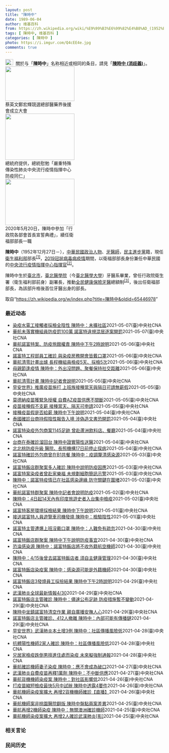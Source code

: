 ```yaml
---
layout: post
title: "陳時中"
date: 1989-06-04
author: 维基百科
from: https://zh.wikipedia.org/wiki/%E9%99%B3%E6%99%82%E4%B8%AD_(1952%E5%B9%B4)
tags: [ 陳時中, 维基百科 ]
categories: [ 陳時中 ]
photo: https://i.imgur.com/Q4cEE4e.jpg
comments: true
---
```

<div class="mw-parser-output"><div id="noteTA-54dafe5e" class="noteTA"><div class="noteTA-group"><div data-noteta-group-source="module" data-noteta-group="Medicine"></div></div></div>
<div role="note" class="hatnote navigation-not-searchable"><a href="/wiki/Wikipedia:%E6%B6%88%E6%AD%A7%E4%B9%89" title="Wikipedia:消歧义"><img alt="Disambig gray.svg" src="//upload.wikimedia.org/wikipedia/commons/thumb/5/5f/Disambig_gray.svg/25px-Disambig_gray.svg.png" decoding="async" width="25" height="19" srcset="//upload.wikimedia.org/wikipedia/commons/thumb/5/5f/Disambig_gray.svg/38px-Disambig_gray.svg.png 1.5x, //upload.wikimedia.org/wikipedia/commons/thumb/5/5f/Disambig_gray.svg/50px-Disambig_gray.svg.png 2x" data-file-width="220" data-file-height="168"></a>&nbsp;&nbsp;關於与「<b>陳時中</b>」名称相近或相同的条目，請見「<b><a href="/wiki/%E9%99%B3%E6%99%82%E4%B8%AD_(%E6%B6%88%E6%AD%A7%E7%BE%A9)" class="mw-disambig" title="陳時中 (消歧義)">陳時中 (消歧義)</a></b>」。</div>

<div class="thumb tright"><div class="thumbinner" style="width:222px;"><a href="/wiki/File:%E9%84%AD%E5%AE%8F%E8%BC%9D%E8%88%87%E9%86%AB%E6%94%BF%E4%BA%BA%E5%A3%AB%E5%90%88%E7%85%A7.jpg" class="image"><img alt="" src="//upload.wikimedia.org/wikipedia/commons/thumb/e/e0/%E9%84%AD%E5%AE%8F%E8%BC%9D%E8%88%87%E9%86%AB%E6%94%BF%E4%BA%BA%E5%A3%AB%E5%90%88%E7%85%A7.jpg/220px-%E9%84%AD%E5%AE%8F%E8%BC%9D%E8%88%87%E9%86%AB%E6%94%BF%E4%BA%BA%E5%A3%AB%E5%90%88%E7%85%A7.jpg" decoding="async" width="220" height="110" class="thumbimage" srcset="//upload.wikimedia.org/wikipedia/commons/thumb/e/e0/%E9%84%AD%E5%AE%8F%E8%BC%9D%E8%88%87%E9%86%AB%E6%94%BF%E4%BA%BA%E5%A3%AB%E5%90%88%E7%85%A7.jpg/330px-%E9%84%AD%E5%AE%8F%E8%BC%9D%E8%88%87%E9%86%AB%E6%94%BF%E4%BA%BA%E5%A3%AB%E5%90%88%E7%85%A7.jpg 1.5x, //upload.wikimedia.org/wikipedia/commons/thumb/e/e0/%E9%84%AD%E5%AE%8F%E8%BC%9D%E8%88%87%E9%86%AB%E6%94%BF%E4%BA%BA%E5%A3%AB%E5%90%88%E7%85%A7.jpg/440px-%E9%84%AD%E5%AE%8F%E8%BC%9D%E8%88%87%E9%86%AB%E6%94%BF%E4%BA%BA%E5%A3%AB%E5%90%88%E7%85%A7.jpg 2x" data-file-width="4160" data-file-height="2080"></a>  <div class="thumbcaption"><div class="magnify"><a href="/wiki/File:%E9%84%AD%E5%AE%8F%E8%BC%9D%E8%88%87%E9%86%AB%E6%94%BF%E4%BA%BA%E5%A3%AB%E5%90%88%E7%85%A7.jpg" class="internal" title="放大"></a></div>蔡英文鄭宏輝競選總部醫藥界後援會成立大會</div></div></div>
<div class="thumb tright"><div class="thumbinner" style="width:222px;"><a href="/wiki/File:02.07_%E7%B8%BD%E7%B5%B1%E6%85%B0%E5%8B%89%E3%80%8C%E5%9A%B4%E9%87%8D%E7%89%B9%E6%AE%8A%E5%82%B3%E6%9F%93%E6%80%A7%E8%82%BA%E7%82%8E%E4%B8%AD%E5%A4%AE%E6%B5%81%E8%A1%8C%E7%96%AB%E6%83%85%E6%8C%87%E6%8F%AE%E4%B8%AD%E5%BF%83%E9%98%B2%E7%96%AB%E5%90%8C%E4%BB%81%E3%80%8D_(49500116692).jpg" class="image"><img alt="" src="//upload.wikimedia.org/wikipedia/commons/thumb/9/95/02.07_%E7%B8%BD%E7%B5%B1%E6%85%B0%E5%8B%89%E3%80%8C%E5%9A%B4%E9%87%8D%E7%89%B9%E6%AE%8A%E5%82%B3%E6%9F%93%E6%80%A7%E8%82%BA%E7%82%8E%E4%B8%AD%E5%A4%AE%E6%B5%81%E8%A1%8C%E7%96%AB%E6%83%85%E6%8C%87%E6%8F%AE%E4%B8%AD%E5%BF%83%E9%98%B2%E7%96%AB%E5%90%8C%E4%BB%81%E3%80%8D_%2849500116692%29.jpg/220px-02.07_%E7%B8%BD%E7%B5%B1%E6%85%B0%E5%8B%89%E3%80%8C%E5%9A%B4%E9%87%8D%E7%89%B9%E6%AE%8A%E5%82%B3%E6%9F%93%E6%80%A7%E8%82%BA%E7%82%8E%E4%B8%AD%E5%A4%AE%E6%B5%81%E8%A1%8C%E7%96%AB%E6%83%85%E6%8C%87%E6%8F%AE%E4%B8%AD%E5%BF%83%E9%98%B2%E7%96%AB%E5%90%8C%E4%BB%81%E3%80%8D_%2849500116692%29.jpg" decoding="async" width="220" height="147" class="thumbimage" srcset="//upload.wikimedia.org/wikipedia/commons/thumb/9/95/02.07_%E7%B8%BD%E7%B5%B1%E6%85%B0%E5%8B%89%E3%80%8C%E5%9A%B4%E9%87%8D%E7%89%B9%E6%AE%8A%E5%82%B3%E6%9F%93%E6%80%A7%E8%82%BA%E7%82%8E%E4%B8%AD%E5%A4%AE%E6%B5%81%E8%A1%8C%E7%96%AB%E6%83%85%E6%8C%87%E6%8F%AE%E4%B8%AD%E5%BF%83%E9%98%B2%E7%96%AB%E5%90%8C%E4%BB%81%E3%80%8D_%2849500116692%29.jpg/330px-02.07_%E7%B8%BD%E7%B5%B1%E6%85%B0%E5%8B%89%E3%80%8C%E5%9A%B4%E9%87%8D%E7%89%B9%E6%AE%8A%E5%82%B3%E6%9F%93%E6%80%A7%E8%82%BA%E7%82%8E%E4%B8%AD%E5%A4%AE%E6%B5%81%E8%A1%8C%E7%96%AB%E6%83%85%E6%8C%87%E6%8F%AE%E4%B8%AD%E5%BF%83%E9%98%B2%E7%96%AB%E5%90%8C%E4%BB%81%E3%80%8D_%2849500116692%29.jpg 1.5x, //upload.wikimedia.org/wikipedia/commons/thumb/9/95/02.07_%E7%B8%BD%E7%B5%B1%E6%85%B0%E5%8B%89%E3%80%8C%E5%9A%B4%E9%87%8D%E7%89%B9%E6%AE%8A%E5%82%B3%E6%9F%93%E6%80%A7%E8%82%BA%E7%82%8E%E4%B8%AD%E5%A4%AE%E6%B5%81%E8%A1%8C%E7%96%AB%E6%83%85%E6%8C%87%E6%8F%AE%E4%B8%AD%E5%BF%83%E9%98%B2%E7%96%AB%E5%90%8C%E4%BB%81%E3%80%8D_%2849500116692%29.jpg/440px-02.07_%E7%B8%BD%E7%B5%B1%E6%85%B0%E5%8B%89%E3%80%8C%E5%9A%B4%E9%87%8D%E7%89%B9%E6%AE%8A%E5%82%B3%E6%9F%93%E6%80%A7%E8%82%BA%E7%82%8E%E4%B8%AD%E5%A4%AE%E6%B5%81%E8%A1%8C%E7%96%AB%E6%83%85%E6%8C%87%E6%8F%AE%E4%B8%AD%E5%BF%83%E9%98%B2%E7%96%AB%E5%90%8C%E4%BB%81%E3%80%8D_%2849500116692%29.jpg 2x" data-file-width="2048" data-file-height="1365"></a>  <div class="thumbcaption"><div class="magnify"><a href="/wiki/File:02.07_%E7%B8%BD%E7%B5%B1%E6%85%B0%E5%8B%89%E3%80%8C%E5%9A%B4%E9%87%8D%E7%89%B9%E6%AE%8A%E5%82%B3%E6%9F%93%E6%80%A7%E8%82%BA%E7%82%8E%E4%B8%AD%E5%A4%AE%E6%B5%81%E8%A1%8C%E7%96%AB%E6%83%85%E6%8C%87%E6%8F%AE%E4%B8%AD%E5%BF%83%E9%98%B2%E7%96%AB%E5%90%8C%E4%BB%81%E3%80%8D_(49500116692).jpg" class="internal" title="放大"></a></div>總統府提供，總統慰勉「嚴重特殊傳染性肺炎中央流行疫情指揮中心防疫同仁」</div></div></div>
<div class="thumb tright"><div class="thumbinner" style="width:222px;"><a href="/wiki/File:05.20_%E7%B8%BD%E7%B5%B1%E4%B8%BB%E6%8C%81%E3%80%8C%E8%A1%8C%E6%94%BF%E9%99%A2%E5%89%AF%E9%99%A2%E9%95%B7%E6%9A%A8%E5%90%84%E9%83%A8%E6%9C%83%E9%A6%96%E9%95%B7%E5%AE%A3%E8%AA%93%E5%85%B8%E7%A6%AE%E3%80%8D-%E9%99%B3%E6%99%82%E4%B8%AD.jpg" class="image"><img alt="" src="//upload.wikimedia.org/wikipedia/commons/thumb/a/aa/05.20_%E7%B8%BD%E7%B5%B1%E4%B8%BB%E6%8C%81%E3%80%8C%E8%A1%8C%E6%94%BF%E9%99%A2%E5%89%AF%E9%99%A2%E9%95%B7%E6%9A%A8%E5%90%84%E9%83%A8%E6%9C%83%E9%A6%96%E9%95%B7%E5%AE%A3%E8%AA%93%E5%85%B8%E7%A6%AE%E3%80%8D-%E9%99%B3%E6%99%82%E4%B8%AD.jpg/220px-05.20_%E7%B8%BD%E7%B5%B1%E4%B8%BB%E6%8C%81%E3%80%8C%E8%A1%8C%E6%94%BF%E9%99%A2%E5%89%AF%E9%99%A2%E9%95%B7%E6%9A%A8%E5%90%84%E9%83%A8%E6%9C%83%E9%A6%96%E9%95%B7%E5%AE%A3%E8%AA%93%E5%85%B8%E7%A6%AE%E3%80%8D-%E9%99%B3%E6%99%82%E4%B8%AD.jpg" decoding="async" width="220" height="147" class="thumbimage" srcset="//upload.wikimedia.org/wikipedia/commons/thumb/a/aa/05.20_%E7%B8%BD%E7%B5%B1%E4%B8%BB%E6%8C%81%E3%80%8C%E8%A1%8C%E6%94%BF%E9%99%A2%E5%89%AF%E9%99%A2%E9%95%B7%E6%9A%A8%E5%90%84%E9%83%A8%E6%9C%83%E9%A6%96%E9%95%B7%E5%AE%A3%E8%AA%93%E5%85%B8%E7%A6%AE%E3%80%8D-%E9%99%B3%E6%99%82%E4%B8%AD.jpg/330px-05.20_%E7%B8%BD%E7%B5%B1%E4%B8%BB%E6%8C%81%E3%80%8C%E8%A1%8C%E6%94%BF%E9%99%A2%E5%89%AF%E9%99%A2%E9%95%B7%E6%9A%A8%E5%90%84%E9%83%A8%E6%9C%83%E9%A6%96%E9%95%B7%E5%AE%A3%E8%AA%93%E5%85%B8%E7%A6%AE%E3%80%8D-%E9%99%B3%E6%99%82%E4%B8%AD.jpg 1.5x, //upload.wikimedia.org/wikipedia/commons/thumb/a/aa/05.20_%E7%B8%BD%E7%B5%B1%E4%B8%BB%E6%8C%81%E3%80%8C%E8%A1%8C%E6%94%BF%E9%99%A2%E5%89%AF%E9%99%A2%E9%95%B7%E6%9A%A8%E5%90%84%E9%83%A8%E6%9C%83%E9%A6%96%E9%95%B7%E5%AE%A3%E8%AA%93%E5%85%B8%E7%A6%AE%E3%80%8D-%E9%99%B3%E6%99%82%E4%B8%AD.jpg/440px-05.20_%E7%B8%BD%E7%B5%B1%E4%B8%BB%E6%8C%81%E3%80%8C%E8%A1%8C%E6%94%BF%E9%99%A2%E5%89%AF%E9%99%A2%E9%95%B7%E6%9A%A8%E5%90%84%E9%83%A8%E6%9C%83%E9%A6%96%E9%95%B7%E5%AE%A3%E8%AA%93%E5%85%B8%E7%A6%AE%E3%80%8D-%E9%99%B3%E6%99%82%E4%B8%AD.jpg 2x" data-file-width="2508" data-file-height="1672"></a>  <div class="thumbcaption"><div class="magnify"><a href="/wiki/File:05.20_%E7%B8%BD%E7%B5%B1%E4%B8%BB%E6%8C%81%E3%80%8C%E8%A1%8C%E6%94%BF%E9%99%A2%E5%89%AF%E9%99%A2%E9%95%B7%E6%9A%A8%E5%90%84%E9%83%A8%E6%9C%83%E9%A6%96%E9%95%B7%E5%AE%A3%E8%AA%93%E5%85%B8%E7%A6%AE%E3%80%8D-%E9%99%B3%E6%99%82%E4%B8%AD.jpg" class="internal" title="放大"></a></div>2020年5月20日，陳時中參加「行政院各部會首長宣誓典禮」，續任衛福部部長一職</div></div></div>
<p><b>陳時中</b>（1952年12月27日<span class="useeditintro" title="Template:BLP editintro">－</span>），<a href="/wiki/%E4%B8%AD%E8%8F%AF%E6%B0%91%E5%9C%8B" title="中華民國">中華民國</a><a href="/wiki/%E6%94%BF%E6%B2%BB%E4%BA%BA%E7%89%A9" title="政治人物">政治人物</a>、<a href="/wiki/%E7%89%99%E9%86%AB%E5%B8%AB" class="mw-redirect" title="牙醫師">牙醫師</a>，<a href="/wiki/%E6%B0%91%E4%B8%BB%E9%80%B2%E6%AD%A5%E9%BB%A8" title="民主進步黨">民主進步黨</a>籍，現任<a href="/wiki/%E4%B8%AD%E8%8F%AF%E6%B0%91%E5%9C%8B%E8%A1%9B%E7%94%9F%E7%A6%8F%E5%88%A9%E9%83%A8" title="中華民國衛生福利部">衛生福利部</a>部長<sup id="cite_ref-1" class="reference"><a href="#cite_note-1">[1]</a></sup>，<a href="/wiki/2019%E5%86%A0%E7%8B%80%E7%97%85%E6%AF%92%E7%97%85%E8%87%BA%E7%81%A3%E7%96%AB%E6%83%85" title="2019冠狀病毒病臺灣疫情">2019冠狀病毒病疫情</a>期間，以衛福部部長身份兼任中華民國的<a href="/wiki/%E5%9C%8B%E5%AE%B6%E8%A1%9B%E7%94%9F%E6%8C%87%E6%8F%AE%E4%B8%AD%E5%BF%83%E4%B8%AD%E5%A4%AE%E6%B5%81%E8%A1%8C%E7%96%AB%E6%83%85%E6%8C%87%E6%8F%AE%E4%B8%AD%E5%BF%83" title="國家衛生指揮中心中央流行疫情指揮中心">中央流行疫情指揮中心</a><a href="/wiki/%E6%8C%87%E6%8F%AE%E5%AE%98" title="指揮官">指揮官</a><sup id="cite_ref-2" class="reference"><a href="#cite_note-2">[2]</a></sup>。
</p><p>陳時中生於<a href="/wiki/%E8%87%BA%E5%8C%97%E5%B8%82" title="臺北市">臺北市</a>，<a href="/wiki/%E8%87%BA%E5%8C%97%E9%86%AB%E5%AD%B8%E9%99%A2" class="mw-redirect" title="臺北醫學院">臺北醫學院</a>（今<a href="/wiki/%E8%87%BA%E5%8C%97%E9%86%AB%E5%AD%B8%E5%A4%A7%E5%AD%B8" title="臺北醫學大學">臺北醫學大學</a>）牙醫系畢業，曾任行政院衛生署（衛生福利部前身）副署長，推動<a href="/wiki/%E5%85%A8%E6%B0%91%E5%81%A5%E5%BA%B7%E4%BF%9D%E9%9A%AA" title="全民健康保險">全民健康保險</a><a href="/wiki/%E7%89%99%E9%86%AB" title="牙醫">牙醫</a>總額制<sup id="cite_ref-3" class="reference"><a href="#cite_note-3">[3]</a></sup>，後出任衛福部部長，為該部升格後首位牙醫出身的部長。
</p>
</div><noscript><img src="//zh.wikipedia.org/wiki/Special:CentralAutoLogin/start?type=1x1" alt="" title="" width="1" height="1" style="border: none; position: absolute;"></noscript>
<div class="printfooter">取自“<a dir="ltr" href="https://zh.wikipedia.org/w/index.php?title=陳時中&amp;oldid=65446978">https://zh.wikipedia.org/w/index.php?title=陳時中&amp;oldid=65446978</a>”</div><div id="recent-news"><h3>最近动态</h3><ul><li><a href="https://nodebe4.github.io/waimei/2021-05-07/%E6%9F%93%E7%96%AB%E6%B0%B4%E9%9B%BB%E5%B7%A5%E6%8E%A5%E8%A7%B8%E8%80%85%E6%8E%A1%E6%AA%A2%E5%85%A8%E9%99%B0%E6%80%A7-%E9%99%B3%E6%99%82%E4%B8%AD-%E6%9C%AA%E6%93%B4%E7%A4%BE%E5%8D%80" title="染疫水電工接觸者採檢全陰性 陳時中：未擴社區—— （中央社記者張茗喧、江慧珺台北7日電）諾富特飯店一名染疫水電外包商（案1145）曾在新北市多處趴趴走，引發民眾擔憂。指揮中心指揮官陳時中今天說，...">染疫水電工接觸者採檢全陰性 陳時中：未擴社區</a><time>2021-05-07</time><a class="tag">(臺)中央社CNA</a></li>
<li><a href="https://nodebe4.github.io/waimei/2021-05-07/%E8%8F%AF%E8%88%AA%E6%9C%AA%E8%90%BD%E5%AF%A6%E6%A9%9F%E7%B5%84%E5%93%A1%E9%98%B2%E7%96%AB%E7%BD%B0100%E8%90%AC-%E8%AB%BE%E5%AF%8C%E7%89%B9%E9%81%95%E8%A6%8F%E6%B7%B7%E5%B1%85%E9%80%90%E6%A1%88%E9%96%8B%E7%BD%B0" title="華航未落實機組員防疫罰100萬 諾富特違規混居逐案開罰—— 指揮中心指揮官陳時中7日宣布，諾富特飯店違反2案，包括非防疫旅館卻收居家檢疫者且混住一般旅客，將逐案開罰；華航未落實機組員防疫罰100...">華航未落實機組員防疫罰100萬 諾富特違規混居逐案開罰</a><time>2021-05-07</time><a class="tag">(臺)中央社CNA</a></li>
<li><a href="https://nodebe4.github.io/waimei/2021-05-06/%E8%8F%AF%E8%88%AA%E8%AB%BE%E5%AF%8C%E7%89%B9%E6%A1%88-%E9%98%B2%E7%96%AB%E6%97%85%E9%A4%A8%E6%AC%8A%E8%B2%AC-%E9%99%B3%E6%99%82%E4%B8%AD%E4%B8%8B%E5%8D%882%E6%99%82%E8%AA%AA%E6%98%8E" title="華航諾富特案、防疫旅館權責 陳時中下午2時說明—— 指揮中心指揮官陳時中7日下午2時召開記者會，說明疫情及後續防疫作為。（中央社檔案照片） （中央社記者張茗喧台北7日電）因應華航諾富特案，中央流...">華航諾富特案、防疫旅館權責  陳時中下午2時說明</a><time>2021-05-06</time><a class="tag">(臺)中央社CNA</a></li>
<li><a href="https://nodebe4.github.io/waimei/2021-05-06/%E8%AB%BE%E5%AF%8C%E7%89%B9%E5%B7%A5%E7%A8%8B%E9%83%A8%E5%93%A1%E5%B7%A5%E7%A2%BA%E8%A8%BA-%E8%88%87%E6%9F%93%E7%96%AB%E6%88%BF%E5%8B%99%E9%96%8B%E6%9C%83%E7%9A%86%E6%88%B4%E5%8F%A3%E7%BD%A9" title="諾富特工程部員工確診 與染疫房務開會皆戴口罩—— 中央流行疫情指揮中心指揮官陳時中6日宣布，新增1例本土，是已匡列的諾富特飯店員工。（中央社製圖） （中央社記者陳婕翎、江慧珺、張茗喧台北6日電）...">諾富特工程部員工確診 與染疫房務開會皆戴口罩</a><time>2021-05-06</time><a class="tag">(臺)中央社CNA</a></li>
<li><a href="https://nodebe4.github.io/waimei/2021-05-06/%E8%8F%AF%E8%88%AA%E6%B8%85%E9%9B%B6%E8%A8%88%E7%95%AB%E5%87%BA%E7%88%90-%E9%95%B7%E7%A8%8B%E6%A9%9F%E7%B5%84%E5%93%A1%E6%AA%A2%E7%96%AB5%E5%A4%A9-%E6%8E%A1%E6%AA%A25%E6%AC%A1" title="華航清零計畫出爐 長程機組員檢疫5天、採檢5次—— 指揮中心指揮官陳時中6日宣布即起實施清零計畫，華航長程航班機組員居家檢疫從3天延為5天，並進行9天加強健康管理。（中央社檔案照片） （中央社記...">華航清零計畫出爐 長程機組員檢疫5天、採檢5次</a><time>2021-05-06</time><a class="tag">(臺)中央社CNA</a></li>
<li><a href="https://nodebe4.github.io/waimei/2021-05-06/%E6%AF%8D%E8%A6%AA%E7%AF%80%E9%80%A2%E7%96%AB%E6%83%85-%E9%99%B3%E6%99%82%E4%B8%AD-%E5%A4%96%E5%87%BA%E6%B2%92%E5%95%8F%E9%A1%8C-%E8%81%9A%E9%A4%90%E4%BF%9D%E6%8C%81%E7%A4%BE%E4%BA%A4%E8%B7%9D%E9%9B%A2" title="母親節逢疫情 陳時中：外出沒問題、聚餐保持社交距離—— 衛生福利部長陳時中6日表示，母親節假期外出絕對沒問題，但呼籲維持社交距離，盡量戴口罩。（中央社檔案照片） （中央社記者郭建伸台北6日電）疫...">母親節逢疫情 陳時中：外出沒問題、聚餐保持社交距離</a><time>2021-05-06</time><a class="tag">(臺)中央社CNA</a></li>
<li><a href="https://nodebe4.github.io/waimei/2021-05-05/%E8%8F%AF%E8%88%AA%E6%B8%85%E9%9B%B6%E8%A8%88%E7%95%AB-%E9%99%B3%E6%99%82%E4%B8%AD%E8%A8%98%E8%80%85%E6%9C%83%E8%AA%AA%E6%98%8E" title="華航清零計畫 陳時中記者會說明—— 疫情指揮中心5日晚間與華航開會討論，共同擬定機組員清零計畫，指揮官陳時中6日下午將說明相關事宜。（中央社檔案照片） （中央社記者陳婕翎台北6日電）華航諾富特案...">華航清零計畫 陳時中記者會說明</a><time>2021-05-05</time><a class="tag">(臺)中央社CNA</a></li>
<li><a href="https://nodebe4.github.io/waimei/2021-05-05/%E6%97%A9%E5%AE%89%E4%B8%96%E7%95%8C-%E6%8E%A8%E5%BB%A3%E7%96%AB%E8%8B%97%E6%96%BD%E6%89%93-%E4%B8%8A%E7%8F%AD%E6%97%8F%E6%8E%A5%E7%A8%AE%E7%95%B6%E5%A4%A9%E8%88%87%E9%9A%94%E6%97%A5%E5%8F%AF%E8%AB%8B%E7%84%A1%E8%96%AA%E5%81%87" title="早安世界》推廣疫苗施打 上班族接種當天與隔日可請無薪假—— 指揮中心指揮官陳時中5日表示，勞工或公務人員接種疫苗當天到第二天的午夜可請不支薪的疫苗假。圖為3月12日美國醫護人員準備施打莫德納疫苗...">早安世界》推廣疫苗施打 上班族接種當天與隔日可請無薪假</a><time>2021-05-05</time><a class="tag">(臺)中央社CNA</a></li>
<li><a href="https://nodebe4.github.io/waimei/2021-05-05/%E8%8E%AB%E5%BE%B7%E7%B4%8D%E7%96%AB%E8%8B%97%E7%8D%B2%E7%B7%8A%E6%80%A5%E6%8E%88%E6%AC%8A-%E8%87%AA%E8%B2%BBAZ%E7%96%AB%E8%8B%97%E4%BE%9B%E6%87%89%E4%B8%8D%E9%96%93%E6%96%B7" title="莫德納疫苗獲緊急授權 自費AZ疫苗供應不間斷—— 指揮中心指揮官陳時中5日表示，預計5月到貨的莫德納疫苗已通過緊急使用授權。圖為3月12日美國醫護人員準備施打莫德納疫苗。（中央社檔案照片） （中...">莫德納疫苗獲緊急授權  自費AZ疫苗供應不間斷</a><time>2021-05-05</time><a class="tag">(臺)中央社CNA</a></li>
<li><a href="https://nodebe4.github.io/waimei/2021-05-05/%E7%96%AB%E8%8B%97%E6%8E%A5%E7%A8%AE%E5%81%87%E4%B8%8D%E6%94%AF%E8%96%AA-%E6%8E%A5%E7%A8%AE%E7%95%B6%E5%A4%A9-%E9%9A%94%E5%A4%A9%E5%8F%AF%E7%94%B3%E8%AB%8B" title="疫苗接種假不支薪 接種當天、隔天可申請—— 指揮中心指揮官陳時中宣布，5日起實施不支薪的疫苗接種假，勞工或公務人員接種疫苗當天到隔天的24時均可申請。（指揮中心提供） （中央社記者張茗喧、陳婕翎...">疫苗接種假不支薪 接種當天、隔天可申請</a><time>2021-05-05</time><a class="tag">(臺)中央社CNA</a></li>
<li><a href="https://nodebe4.github.io/waimei/2021-05-04/%E6%8E%A5%E7%A8%AE%E7%96%AB%E8%8B%97%E5%81%87%E6%98%AF%E5%90%A6%E7%B5%A6%E8%96%AA-%E9%99%B3%E6%99%82%E4%B8%AD%E4%B8%8B%E5%8D%88%E8%AA%AA%E6%98%8E" title="接種疫苗假是否給薪 陳時中下午說明—— 中央流行疫情指揮中心指揮官陳時中5日下午將舉行記者會，說明疫情相關事宜。（中央社檔案照片） （中央社記者陳婕翎台北5日電）部分民眾接種牛津AZ疫苗會出現身...">接種疫苗假是否給薪 陳時中下午說明</a><time>2021-05-04</time><a class="tag">(臺)中央社CNA</a></li>
<li><a href="https://nodebe4.github.io/waimei/2021-05-04/%E6%B3%B0%E5%9C%8B%E7%A2%BA%E8%A8%BA%E5%8F%B0%E5%95%86%E6%8C%81%E5%81%87%E9%99%B0%E6%80%A7%E5%A0%B1%E5%91%8A%E5%85%A5%E5%A2%83-%E6%B6%89%E5%81%BD%E9%80%A0%E6%96%87%E6%9B%B8%E6%81%90%E9%96%8B%E7%BD%B0" title="泰國確診台商持假陰性報告入境 涉偽造文書恐開罰—— 泰國台商在泰國確診武漢肺炎後搭機溜回台灣，指揮中心指揮官陳時中4日表示，經調查個案持偽造陰性證明入境，已涉嫌偽造文書、隱匿疫情，將研議開罰。圖...">泰國確診台商持假陰性報告入境 涉偽造文書恐開罰</a><time>2021-05-04</time><a class="tag">(臺)中央社CNA</a></li>
<li><a href="https://nodebe4.github.io/waimei/2021-05-04/%E8%AB%BE%E5%AF%8C%E7%89%B9%E6%9F%93%E7%96%AB%E5%A4%96%E5%8C%85%E5%95%86%E6%A1%881145%E8%B6%B3%E8%B7%A1-%E6%9B%BE%E8%B5%B4%E8%98%86%E6%B4%B2%E9%A3%B2%E6%96%99%E5%BA%97-%E9%A4%90%E5%BB%B3" title="諾富特染疫外包商案1145足跡 曾赴蘆洲飲料店、餐廳—— 諾富特飯店外包商水電工染疫，指揮中心指揮官陳時中4日表示，水電工曾於26日、29日到新北蘆洲皇爵飲料店等地。（指揮中心提供） （中央社記...">諾富特染疫外包商案1145足跡 曾赴蘆洲飲料店、餐廳</a><time>2021-05-04</time><a class="tag">(臺)中央社CNA</a></li>
<li><a href="https://nodebe4.github.io/waimei/2021-05-04/%E5%8F%B0%E5%95%86%E5%9C%A8%E6%B3%B0%E7%A2%BA%E8%A8%BA%E6%BA%9C%E5%9B%9E%E5%8F%B0-%E9%99%B3%E6%99%82%E4%B8%AD%E8%AD%89%E5%AF%A6%E9%99%BD%E6%80%A7%E9%80%81%E9%86%AB" title="台商在泰確診溜回台 陳時中證實陽性送醫—— 泰國一名台商在泰國確診武漢肺炎後，搭乘長榮航空偷溜回台，指揮中心指揮官陳時中4日證實，個案2日搭機返台，入境時因發燒遭攔截，4日確診送醫。圖為桃園機場...">台商在泰確診溜回台 陳時中證實陽性送醫</a><time>2021-05-04</time><a class="tag">(臺)中央社CNA</a></li>
<li><a href="https://nodebe4.github.io/waimei/2021-05-04/%E5%8C%97%E5%8C%97%E6%A1%83%E9%98%B2%E7%96%AB%E5%8D%87%E7%B4%9A-%E9%86%AB%E9%99%A2-%E9%95%B7%E7%85%A7%E6%A9%9F%E6%A7%8B17%E6%97%A5%E5%89%8D%E5%81%9C%E6%AD%A2%E6%8E%A2%E7%97%85" title="北北桃防疫升級 醫院、長照機構17日前停止探病—— 指揮中心指揮官陳時中4日宣布，北北桃醫院及長照機構即日起至17日停止探病。（中央社檔案照片） （中央社記者張茗喧、陳婕翎、江慧珺台北4日電）因...">北北桃防疫升級 醫院、長照機構17日前停止探病</a><time>2021-05-04</time><a class="tag">(臺)中央社CNA</a></li>
<li><a href="https://nodebe4.github.io/waimei/2021-05-03/%E8%AB%BE%E5%AF%8C%E7%89%B9%E7%A2%BA%E8%A8%BA%E5%A4%96%E5%8C%85%E5%95%86%E6%9B%BE%E5%9C%A8B1%E5%85%B1%E9%A4%90-%E9%99%B3%E6%99%82%E4%B8%AD-%E7%96%AB%E8%AA%BF%E9%87%90%E6%B8%85%E6%84%9F%E6%9F%93%E6%BA%90" title="諾富特確診外包商曾在B1共餐 陳時中：疫調釐清感染源—— 諾富特飯店群聚事件擴大，外包商水電工也染疫。中央流行疫情指揮中心指揮官陳時中（圖）4日上午受訪表示，外包商曾在B1樓層共餐，但相關感染可...">諾富特確診外包商曾在B1共餐 陳時中：疫調釐清感染源</a><time>2021-05-03</time><a class="tag">(臺)中央社CNA</a></li>
<li><a href="https://nodebe4.github.io/waimei/2021-05-03/%E8%AB%BE%E5%AF%8C%E7%89%B9%E9%A3%AF%E5%BA%97%E7%BE%A4%E8%81%9A%E6%A1%88%E5%A4%9A%E4%BA%BA%E7%A2%BA%E8%A8%BA-%E9%99%B3%E6%99%82%E4%B8%AD%E8%AA%AA%E6%98%8E%E9%98%B2%E7%96%AB%E5%9B%A0%E6%87%89" title="諾富特飯店群聚案多人確診 陳時中說明防疫因應—— 中央流行疫情指揮中心指揮官陳時中4日下午2時將舉行記者會，說明疫情及防疫因應作為等事宜。（中央社檔案照片） （中央社台北4日電）中央流行疫情指揮...">諾富特飯店群聚案多人確診 陳時中說明防疫因應</a><time>2021-05-03</time><a class="tag">(臺)中央社CNA</a></li>
<li><a href="https://nodebe4.github.io/waimei/2021-05-03/%E8%AB%BE%E5%AF%8C%E7%89%B9%E6%A1%88%E6%9F%93%E7%96%AB%E8%80%85%E6%9B%BE%E8%B5%B4%E5%AE%B6%E6%A8%82%E7%A6%8F-%E6%9C%AA%E8%A6%8F%E5%8A%83%E7%B4%B0%E8%83%9E%E7%B0%A1%E8%A8%8A%E7%A4%BA%E8%AD%A6" title="諾富特案染疫者曾赴家樂福 未規劃細胞簡訊示警—— 指揮中心3日更新2日確診的案1136公共活動史。（指揮中心提供） （中央社記者陳婕翎、江慧珺台北3日電）華航諾富特群聚案，指揮中心指揮官陳時中今...">諾富特案染疫者曾赴家樂福  未規劃細胞簡訊示警</a><time>2021-05-03</time><a class="tag">(臺)中央社CNA</a></li>
<li><a href="https://nodebe4.github.io/waimei/2021-05-02/%E9%99%B3%E6%99%82%E4%B8%AD-%E8%AB%BE%E5%AF%8C%E7%89%B9%E7%96%AB%E6%83%85%E5%B7%B2%E5%9C%A8%E7%A4%BE%E5%8D%80%E6%84%9F%E6%9F%93%E9%82%8A%E7%B7%A3-%E9%98%B2%E5%AE%88%E9%97%9C%E9%8D%B5%E5%9C%A8%E5%9C%8D%E5%A0%B5" title="陳時中：諾富特疫情已在社區感染邊緣 防守關鍵在圍堵—— 桃園醫院群聚2個半月後又出現華航諾富特案，中央流行疫情指揮中心指揮官陳時中（圖）3日上午接受電台專訪談國內武漢肺炎（2019冠狀病毒疾病，...">陳時中：諾富特疫情已在社區感染邊緣 防守關鍵在圍堵</a><time>2021-05-02</time><a class="tag">(臺)中央社CNA</a></li>
<li><a href="https://nodebe4.github.io/waimei/2021-05-02/%E8%8F%AF%E8%88%AA%E8%AB%BE%E5%AF%8C%E7%89%B9%E7%BE%A4%E8%81%9A%E6%A1%88-%E9%99%B3%E6%99%82%E4%B8%AD%E8%A8%98%E8%80%85%E6%9C%83%E8%AA%AA%E6%98%8E%E9%98%B2%E7%96%AB" title="華航諾富特群聚案 陳時中記者會說明防疫—— 諾富特桃園機場飯店發生COVID-19群聚感染，中央流行疫情指揮中心指揮官陳時中3日下午2時召開記者會說明疫情相關事宜。（中央社檔案照片） （中央社台...">華航諾富特群聚案 陳時中記者會說明防疫</a><time>2021-05-02</time><a class="tag">(臺)中央社CNA</a></li>
<li><a href="https://nodebe4.github.io/waimei/2021-05-02/%E9%99%B3%E6%99%82%E4%B8%AD-4%E6%97%A5%E8%B5%B714%E5%A4%A9%E5%85%A7%E6%9C%89%E5%8D%B0%E5%BA%A6%E6%97%85%E9%81%8A%E5%8F%B2%E8%80%85%E5%85%A5%E5%8F%B0%E9%9B%86%E4%B8%AD%E6%AA%A2%E7%96%AB" title="陳時中：4日起14天內有印度旅遊史者入台集中檢疫—— 指揮中心公布，4日起入境台灣的旅客若14天內有印度旅遊史，須送集中檢疫所完成14天檢疫。圖為桃園機場。（中央社檔案照片） （中央社記者陳婕翎...">陳時中：4日起14天內有印度旅遊史者入台集中檢疫</a><time>2021-05-02</time><a class="tag">(臺)中央社CNA</a></li>
<li><a href="https://nodebe4.github.io/waimei/2021-05-01/%E8%AB%BE%E5%AF%8C%E7%89%B9%E5%AE%A2%E6%88%BF%E7%92%B0%E5%A2%83%E6%8E%A1%E6%AA%A2%E7%B5%90%E6%9E%9C-%E9%99%B3%E6%99%82%E4%B8%AD%E4%B8%8B%E5%8D%88%E8%AA%AA%E6%98%8E" title="諾富特客房環境採檢結果 陳時中下午說明—— （中央社記者陳婕翎台北2日電）指揮中心昨天確認諾富特群聚與華航機師染疫事件相關，300間客房環境採檢有助釐清是否留下病毒，釀成飯店內傳播鏈，指揮官陳時...">諾富特客房環境採檢結果  陳時中下午說明</a><time>2021-05-01</time><a class="tag">(臺)中央社CNA</a></li>
<li><a href="https://nodebe4.github.io/waimei/2021-05-01/%E6%8E%A5%E9%80%81%E8%AB%BE%E5%AF%8C%E7%89%B9%E4%BA%BA%E5%93%A1%E9%81%8A%E8%A6%BD%E8%BB%8A%E5%8F%B8%E6%A9%9F%E7%99%BC%E7%87%92-%E9%99%B3%E6%99%82%E4%B8%AD-%E6%AA%A2%E9%A9%97%E9%99%B0%E6%80%A7" title="接送諾富特人員遊覽車司機發燒 陳時中：檢驗陰性—— 一名載送諾富特飯店人員的遊覽車司機出現發燒症狀，疫情指揮中心指揮官陳時中1日表示，經採檢，確認檢驗結果為陰性。（中央社檔案照片） （中央社記者...">接送諾富特人員遊覽車司機發燒 陳時中：檢驗陰性</a><time>2021-05-01</time><a class="tag">(臺)中央社CNA</a></li>
<li><a href="https://nodebe4.github.io/waimei/2021-04-30/%E8%AB%BE%E5%AF%8C%E7%89%B9%E4%B8%BB%E7%AE%A1%E9%81%AD%E7%88%86%E4%B8%8A%E7%8F%AD%E6%B2%92%E6%88%B4%E5%8F%A3%E7%BD%A9-%E9%99%B3%E6%99%82%E4%B8%AD-%E4%BA%BA%E9%9B%A3%E5%85%8D%E6%9C%89%E7%96%8F%E5%BF%BD" title="諾富特主管遭爆上班沒戴口罩 陳時中：人難免有疏忽—— 對於諾富特飯店員工爆料，染疫主管沒戴口罩才釀多人染疫，指揮中心指揮官陳時中1日表示，每個人多少都有疏忽，沒必要再責怪誰。（圖取自facebo...">諾富特主管遭爆上班沒戴口罩  陳時中：人難免有疏忽</a><time>2021-04-30</time><a class="tag">(臺)中央社CNA</a></li>
<li><a href="https://nodebe4.github.io/waimei/2021-04-30/%E8%AB%BE%E5%AF%8C%E7%89%B9%E9%A3%AF%E5%BA%97%E7%BE%A4%E8%81%9A%E6%A1%88-%E9%99%B3%E6%99%82%E4%B8%AD%E4%B8%8B%E5%8D%88%E8%AA%AA%E6%98%8E%E9%98%B2%E7%96%AB%E4%BA%8B%E5%AE%9C" title="諾富特飯店群聚案 陳時中下午說明防疫事宜—— 防疫指揮官陳時中1日下午將在記者會說明武漢肺炎疫情及防疫事宜。（中央社檔案照片） （中央社台北1日電）中央流行疫情指揮中心今天說，指揮官陳時中下午2...">諾富特飯店群聚案 陳時中下午說明防疫事宜</a><time>2021-04-30</time><a class="tag">(臺)中央社CNA</a></li>
<li><a href="https://nodebe4.github.io/waimei/2021-04-30/%E6%81%90%E6%B7%AA%E6%84%9F%E6%9F%93%E6%BA%90-%E9%99%B3%E6%99%82%E4%B8%AD-%E8%AB%BE%E5%AF%8C%E7%89%B9%E9%A3%AF%E5%BA%97%E5%B0%87%E4%B8%8D%E6%94%B6%E5%A4%96%E7%B1%8D%E8%88%AA%E7%A9%BA%E6%A9%9F%E5%B8%AB" title="恐淪感染源 陳時中：諾富特飯店將不收外籍航空機師—— 疫情指揮中心指揮官陳時中30日上午表示，暫時鎖定諾富特桃機飯店染疫案感染源為外籍航空機師，下午記者會進一步宣布，諾富特飯店未來不再供外籍航空...">恐淪感染源 陳時中：諾富特飯店將不收外籍航空機師</a><time>2021-04-30</time><a class="tag">(臺)中央社CNA</a></li>
<li><a href="https://nodebe4.github.io/waimei/2021-04-30/%E9%99%B3%E6%99%82%E4%B8%AD-4-15%E5%BE%8C%E6%9B%BE%E5%8E%BB%E8%AB%BE%E5%AF%8C%E7%89%B9%E9%A3%AF%E5%BA%97%E8%80%85-%E9%A0%88%E8%87%AA%E4%B8%BB%E5%81%A5%E5%BA%B7%E7%AE%A1%E7%90%86" title="陳時中：4/15後曾去諾富特飯店者 須自主健康管理—— 諾富特桃機飯店主管確診武漢肺炎，疫情指揮中心指揮官陳時中30日表示，專家一致認同飯店內部有傳播鏈，提醒15日後曾出入者，都應自主健康管理。...">陳時中：4/15後曾去諾富特飯店者 須自主健康管理</a><time>2021-04-30</time><a class="tag">(臺)中央社CNA</a></li>
<li><a href="https://nodebe4.github.io/waimei/2021-04-30/%E8%AB%BE%E5%AF%8C%E7%89%B9%E9%A3%AF%E5%BA%97%E6%9F%93%E7%96%AB%E6%A1%88-%E9%99%B3%E6%99%82%E4%B8%AD-%E6%84%9F%E6%9F%93%E6%BA%90%E5%8F%AF%E8%83%BD%E6%98%AF%E5%A4%96%E7%B1%8D%E6%A9%9F%E5%B8%AB" title="諾富特飯店染疫案 陳時中：感染源可能是外籍機師—— 華航機組人員居家檢疫的諾富特桃機飯店主管確診武漢肺炎，指揮中心指揮官陳時中30日表示，推測感染源應是外籍機師。（示意圖／圖取自Unsplash...">諾富特飯店染疫案 陳時中：感染源可能是外籍機師</a><time>2021-04-30</time><a class="tag">(臺)中央社CNA</a></li>
<li><a href="https://nodebe4.github.io/waimei/2021-04-29/%E8%AB%BE%E5%AF%8C%E7%89%B9%E9%A3%AF%E5%BA%973%E7%99%BC%E7%87%92%E5%93%A1%E5%B7%A5%E6%8E%A1%E6%92%BF%E7%B5%90%E6%9E%9C-%E9%99%B3%E6%99%82%E4%B8%AD%E4%B8%8B%E5%8D%882%E6%99%82%E8%AA%AA%E6%98%8E" title="諾富特飯店3發燒員工採撿結果 陳時中下午2時說明—— （中央社記者陳婕翎台北30日電）華航機組人員檢疫居住的諾富特桃機飯店主管確診武漢肺炎，另有3名員工發燒送醫，採撿結果備受關注。中央流行疫情指...">諾富特飯店3發燒員工採撿結果 陳時中下午2時說明</a><time>2021-04-29</time><a class="tag">(臺)中央社CNA</a></li>
<li><a href="https://nodebe4.github.io/waimei/2021-04-29/%E6%AD%A6%E6%BC%A2%E8%82%BA%E7%82%8E%E5%85%A8%E7%90%83%E6%9C%80%E6%96%B0%E6%83%85%E5%A0%B14-30" title="武漢肺炎全球最新情報4/30—— 華航機組人員檢疫用諾富特華航桃園機場飯店一名主管確診武漢肺炎，29日啟動飯店淨空作業，中央流行疫情指揮中心指揮官陳時中（前中）親赴現場坐鎮指揮。（讀者提供） （...">武漢肺炎全球最新情報4/30</a><time>2021-04-29</time><a class="tag">(臺)中央社CNA</a></li>
<li><a href="https://nodebe4.github.io/waimei/2021-04-29/%E8%AB%BE%E5%AF%8C%E7%89%B9%E9%A3%AF%E5%BA%97%E4%B8%BB%E7%AE%A1%E7%A2%BA%E8%A8%BA-%E9%99%B3%E6%99%82%E4%B8%AD-%E5%84%98%E9%80%9F%E5%85%AC%E5%B8%83%E8%B6%B3%E8%B7%A1-%E9%98%B2%E7%96%AB%E6%8E%AA%E6%96%BD%E6%9A%AB%E4%B8%8D%E8%AE%8A%E5%8B%95" title="諾富特飯店主管確診 陳時中：儘速公布足跡 防疫措施暫不變動—— 華航機組人員檢疫用諾富特飯店主管確診武漢肺炎，疫情指揮中心指揮官陳時中29日說，儘速公布相關足跡。（中央流行疫情指揮中心提供） （...">諾富特飯店主管確診 陳時中：儘速公布足跡 防疫措施暫不變動</a><time>2021-04-29</time><a class="tag">(臺)中央社CNA</a></li>
<li><a href="https://nodebe4.github.io/waimei/2021-04-29/%E9%99%B3%E6%99%82%E4%B8%AD%E5%9D%90%E9%8E%AE%E8%AB%BE%E5%AF%8C%E7%89%B9%E6%B8%85%E7%A9%BA%E4%BD%9C%E6%A5%AD-%E8%A6%AA%E8%87%AA%E5%BB%A3%E6%92%AD%E5%AE%89%E6%92%AB%E4%BA%BA%E5%BF%83" title="陳時中坐鎮諾富特清空作業 親自廣播安撫人心—— 華航機組人員檢疫用諾富特華航桃園機場飯店一名主管確診武漢肺炎，29日啟動飯店淨空作業，中央流行疫情指揮中心指揮官陳時中（前中）親赴現場坐鎮指揮。（...">陳時中坐鎮諾富特清空作業  親自廣播安撫人心</a><time>2021-04-29</time><a class="tag">(臺)中央社CNA</a></li>
<li><a href="https://nodebe4.github.io/waimei/2021-04-29/%E8%AB%BE%E5%AF%8C%E7%89%B9%E9%A3%AF%E5%BA%97%E4%B8%BB%E7%AE%A1%E7%A2%BA%E8%A8%BA-412%E4%BA%BA%E6%92%A4%E9%9B%A2-%E9%99%B3%E6%99%82%E4%B8%AD-%E5%85%A7%E9%83%A8%E5%8F%AF%E8%83%BD%E6%9C%89%E5%82%B3%E6%92%AD%E9%8F%88" title="諾富特飯店主管確診、412人撤離 陳時中：內部可能有傳播鏈—— 華航機師染疫案延燒，諾富特華航桃園機場飯店有主管染疫，目前已進行淨空作業，人員陸續撤出；飯店清空後將展開消毒並靜置14天以上。中央...">諾富特飯店主管確診、412人撤離 陳時中：內部可能有傳播鏈</a><time>2021-04-29</time><a class="tag">(臺)中央社CNA</a></li>
<li><a href="https://nodebe4.github.io/waimei/2021-04-28/%E6%97%A9%E5%AE%89%E4%B8%96%E7%95%8C-%E6%AD%A6%E6%BC%A2%E8%82%BA%E7%82%8E%E6%9C%AC%E5%9C%9F%E5%A2%9E3%E4%BE%8B-%E9%99%B3%E6%99%82%E4%B8%AD-%E7%A4%BE%E5%8D%80%E5%82%B3%E6%92%AD%E9%A2%A8%E9%9A%AA%E4%BD%8E" title="早安世界》武漢肺炎本土增3例 陳時中：社區傳播風險低—— 華航機師染疫事件已造成4名機師家人確診武漢肺炎。（中央社製圖） 今晨最新 Fed維持超低利率 美股小跌作收 歐盟：俄中以假消息渲染疫苗風...">早安世界》武漢肺炎本土增3例 陳時中：社區傳播風險低</a><time>2021-04-28</time><a class="tag">(臺)中央社CNA</a></li>
<li><a href="https://nodebe4.github.io/waimei/2021-04-28/%E6%8A%97%E9%AB%94%E9%99%BD%E6%80%A7%E6%A9%9F%E5%B8%AB2%E5%AE%B6%E4%BA%BA%E7%A2%BA%E8%A8%BA-%E9%99%B3%E6%99%82%E4%B8%AD-%E7%A4%BE%E5%8D%80%E5%82%B3%E6%92%AD%E9%A2%A8%E9%9A%AA%E4%BD%8E" title="抗體陽性機師2家人確診 陳時中：社區傳播風險低—— 2名分別為血清抗體陽性但未確診機師的同住家人（案1113、案1114）28日確診武漢肺炎。中央流行疫情指揮中心指揮官陳時中研判，這2本土個案造...">抗體陽性機師2家人確診 陳時中：社區傳播風險低</a><time>2021-04-28</time><a class="tag">(臺)中央社CNA</a></li>
<li><a href="https://nodebe4.github.io/waimei/2021-04-28/%E5%85%84%E5%B1%85%E5%AE%B6%E6%AA%A2%E7%96%AB%E8%B7%8C%E5%80%92%E7%94%B7%E6%93%85%E9%80%B2%E4%BD%8F%E8%99%95%E8%80%8C%E6%9F%93%E7%96%AB-%E6%9C%AA%E4%BE%86%E6%93%AC%E5%BC%B7%E5%88%B6%E9%80%9A%E5%A0%B1" title="兄居家檢疫跌倒男擅進住處而染疫 未來擬強制通報—— （中央社記者張茗喧、陳婕翎台北28日電）70多歲男子日前替在居家檢疫的哥哥送餐時，違規進入住處扶起跌倒的哥哥而染疫。疫情指揮中心指揮官陳時中今...">兄居家檢疫跌倒男擅進住處而染疫 未來擬強制通報</a><time>2021-04-28</time><a class="tag">(臺)中央社CNA</a></li>
<li><a href="https://nodebe4.github.io/waimei/2021-04-27/%E8%8F%AF%E8%88%AA%E7%A2%BA%E8%A8%BA%E6%A9%9F%E5%B8%AB%E5%A6%BB%E5%AD%90%E6%9F%93%E7%96%AB-%E9%99%B3%E6%99%82%E4%B8%AD-%E6%87%89%E4%B8%8D%E6%9C%83%E6%88%90%E7%82%BA%E7%A0%B4%E5%8F%A3" title="華航確診機師妻子染疫 陳時中：應不會成為破口—— （中央社記者王承中台北28日電）外界憂華航貨機印尼籍機師妻子確診前可自由在社區走動，恐成防疫破口。衛福部長陳時中今天表示，應該不會，該名機師妻子...">華航確診機師妻子染疫 陳時中：應不會成為破口</a><time>2021-04-27</time><a class="tag">(臺)中央社CNA</a></li>
<li><a href="https://nodebe4.github.io/waimei/2021-04-27/%E6%AD%A6%E6%BC%A2%E8%82%BA%E7%82%8E%E8%87%AA%E8%B2%BB%E7%96%AB%E8%8B%97%E5%86%8D%E9%87%8B1%E8%90%AC%E5%8A%91-%E9%99%B3%E6%99%82%E4%B8%AD-%E4%B8%8D%E4%B8%AD%E6%96%B7%E4%BE%9B%E6%87%89" title="武漢肺炎自費疫苗再釋1萬劑 陳時中：不中斷供應—— 指揮中心指揮官陳時中27日宣布，將再釋出1萬劑疫苗供自費使用。圖為疫苗施打情形。（中央社檔案照片） （中央社記者陳婕翎、張茗喧台北27日電）武...">武漢肺炎自費疫苗再釋1萬劑 陳時中：不中斷供應</a><time>2021-04-27</time><a class="tag">(臺)中央社CNA</a></li>
<li><a href="https://nodebe4.github.io/waimei/2021-04-26/%E8%8F%AF%E8%88%AA%E8%B2%A8%E6%A9%9F%E6%A9%9F%E5%B8%AB%E6%9F%93%E7%96%AB%E6%A1%88-%E9%99%B3%E6%99%82%E4%B8%AD-%E5%B0%8D%E7%A4%BE%E5%8D%80%E5%BD%B1%E9%9F%BF%E4%BD%8E" title="華航貨機機師染疫案 陳時中：對社區影響低—— 華航機組員染疫案擴大。（中央社製圖） （中央社記者張茗喧、余曉涵台北26日電）華航貨機機師確診武漢肺炎（2019冠狀病毒疾病，COVID-19）案擴...">華航貨機機師染疫案  陳時中：對社區影響低</a><time>2021-04-26</time><a class="tag">(臺)中央社CNA</a></li>
<li><a href="https://nodebe4.github.io/waimei/2021-04-26/%E6%89%93%E7%96%AB%E8%8B%97%E7%B8%AE%E7%9F%AD%E6%AA%A2%E7%96%AB%E6%9C%80%E5%BF%AB5%E6%9C%88%E4%B8%AD%E8%A9%A6%E8%BE%A6-%E9%99%B3%E6%99%82%E4%B8%AD%E9%80%8F%E9%9C%B24%E8%A6%81%E4%BB%B6" title="打疫苗縮短檢疫最快5月中試辦 陳時中透露4要件—— 指揮中心指揮官陳時中26日透露，符合完整接種2劑疫苗等4要件，最快5月中試辦接種疫苗者縮短居家檢疫計畫。圖為醫護人員為民眾施打AZ疫苗。（中央...">打疫苗縮短檢疫最快5月中試辦  陳時中透露4要件</a><time>2021-04-26</time><a class="tag">(臺)中央社CNA</a></li>
<li><a href="https://nodebe4.github.io/waimei/2021-04-26/%E8%8F%AF%E8%88%AA%E6%A9%9F%E5%B8%AB%E6%9F%93%E7%96%AB%E6%A1%88%E6%93%B4%E5%A4%A7-%E5%86%8D%E5%A2%9E2%E8%B2%A8%E6%A9%9F%E6%A9%9F%E5%B8%AB%E7%A2%BA%E8%A8%BA-%E7%9B%B4%E6%92%AD" title="華航機師染疫案擴大 再增2貨機機師確診【直播】—— 華航機師染疫案擴大，指揮中心指揮官陳時中26日宣布再增2名貨機機師確診，感染源調查中。（圖取自衛生福利部疾病管制署YouTube網頁youtu...">華航機師染疫案擴大 再增2貨機機師確診【直播】</a><time>2021-04-26</time><a class="tag">(臺)中央社CNA</a></li>
<li><a href="https://nodebe4.github.io/waimei/2021-04-25/%E8%8F%AF%E8%88%AA%E6%A9%9F%E5%B8%AB%E6%A1%88%E9%9D%9E%E6%A1%83%E5%9C%92%E9%86%AB%E9%99%A2%E7%BF%BB%E7%89%88-%E9%99%B3%E6%99%82%E4%B8%AD%E7%9B%A4%E9%BB%9E%E5%85%A9%E6%A1%88%E5%B7%AE%E7%95%B0" title="華航機師案非桃園醫院翻版 陳時中盤點兩案差異—— 指揮中心指揮官陳時中25日表示，華航機師染疫案並非衛福部桃園醫院群聚案翻版。（中央流行疫情指揮中心提供） （中央社記者張茗喧、許秩維台北25日電...">華航機師案非桃園醫院翻版 陳時中盤點兩案差異</a><time>2021-04-25</time><a class="tag">(臺)中央社CNA</a></li>
<li><a href="https://nodebe4.github.io/waimei/2021-04-25/%E8%8F%AF%E8%88%AA%E5%86%8D%E5%A2%9E2%E6%A9%9F%E5%B8%AB%E6%9F%93%E7%96%AB-%E9%99%B3%E6%99%82%E4%B8%AD-%E7%84%A1%E9%97%9C%E6%BE%B3%E6%B4%B2%E7%A2%BA%E8%A8%BA%E6%A9%9F%E5%B8%AB" title="華航再增2機師染疫 陳時中：無關澳洲確診機師—— 華航25日再增2名貨機機師確診，指揮中心指揮官陳時中說，2例個案均和澳洲確診機師無關。（示意圖／圖取自Pixabay圖庫） （中央社記者張茗喧、...">華航再增2機師染疫  陳時中：無關澳洲確診機師</a><time>2021-04-25</time><a class="tag">(臺)中央社CNA</a></li>
<li><a href="https://nodebe4.github.io/waimei/2021-04-25/%E8%8F%AF%E8%88%AA%E6%A9%9F%E5%B8%AB%E6%9F%93%E7%96%AB%E6%A1%88%E6%93%B4%E5%A4%A7-%E5%86%8D%E5%A2%9E2%E4%BA%BA%E7%A2%BA%E8%A8%BA%E6%AD%A6%E6%BC%A2%E8%82%BA%E7%82%8E-%E5%BD%B1" title="華航機師染疫案擴大 再增2人確診武漢肺炎[影]—— 華航機師染疫案擴大，疫情指揮中心指揮官陳時中25日宣布，經採檢再增2人確診。（圖取自衛生福利部疾病管制署YouTube網頁youtube.co...">華航機師染疫案擴大 再增2人確診武漢肺炎[影]</a><time>2021-04-25</time><a class="tag">(臺)中央社CNA</a></li>
</ul></div><div id="open-opinion"><h3>相关言论</h3><ul></ul></div><div id="mjls-record"><h3>民间历史</h3><ul></ul></div>